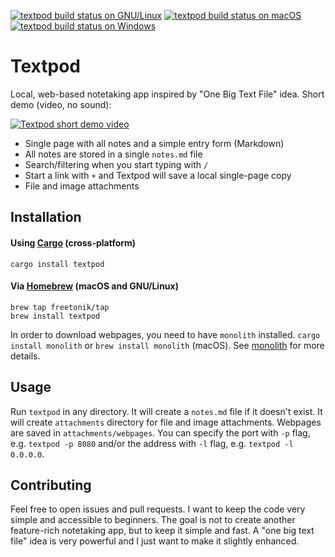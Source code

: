 [![textpod build status on GNU/Linux](https://github.com/freetonik/textpod/workflows/GNU%2FLinux/badge.svg)](https://github.com/freetonik/textpod/actions?query=workflow%3AGNU%2FLinux)
[![textpod build status on macOS](https://github.com/freetonik/textpod/workflows/macOS/badge.svg)](https://github.com/freetonik/textpod/actions?query=workflow%3AmacOS)
[![textpod build status on Windows](https://github.com/freetonik/textpod/workflows/Windows/badge.svg)](https://github.com/freetonik/textpod/actions?query=workflow%3AWindows)

# Textpod

Local, web-based notetaking app inspired by "One Big Text File" idea. Short demo (video, no sound):

[![Textpod short demo video](https://img.youtube.com/vi/VAqJJxaJNVM/0.jpg)](https://www.youtube.com/watch?v=VAqJJxaJNVM)

- Single page with all notes and a simple entry form (Markdown)
- All notes are stored in a single `notes.md` file
- Search/filtering when you start typing with `/`
- Start a link with `+` and Textpod will save a local single-page copy
- File and image attachments

## Installation

#### Using [Cargo](https://crates.io/crates/textpod) (cross-platform)

```console
cargo install textpod
```

#### Via [Homebrew](https://brew.sh/) (macOS and GNU/Linux)

```console
brew tap freetonik/tap
brew install textpod
```

In order to download webpages, you need to have `monolith` installed. `cargo install monolith` or `brew install monolith` (macOS). See [monolith](https://github.com/Y2Z/monolith) for more details.


## Usage

Run `textpod` in any directory. It will create a `notes.md` file if it doesn't exist. It will create `attachments` directory for file and image attachments.
Webpages are saved in `attachments/webpages`. You can specify the port with `-p` flag, e.g. `textpod -p 8080` and/or the address with `-l` flag, e.g. `textpod -l 0.0.0.0`.

## Contributing

Feel free to open issues and pull requests. I want to keep the code very simple and accessible to beginners. The goal is not to create another feature-rich notetaking app, but to keep it simple and fast.
A "one big text file" idea is very powerful and I just want to make it slightly enhanced.
